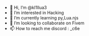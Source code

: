 - 👋 Hi, I’m @kI1llua3
- 👀 I’m interested in Hacking
- 🌱 I’m currently learning py,Lua.njs
- 💞️ I’m looking to collaborate on Fivem
- 📫 How to reach me discord : _c6e

<!---
kI1llua3/kI1llua3 is a ✨ special ✨ repository because its `README.md` (this file) appears on your GitHub profile.
You can click the Preview link to take a look at your changes.
--->
